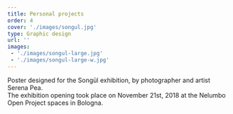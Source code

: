 ```yaml
---
title: Personal projects
order: 4
cover: './images/songul.jpg'
type: Graphic design
url: ''
images: 
 - './images/songul-large.jpg'
 - './images/songul-large-w.jpg'
---
```


Poster designed for the Songül exhibition, by photographer and artist Serena Pea.<br/>
The exhibition opening took place on November 21st, 2018 at the Nelumbo Open Project spaces in Bologna.

